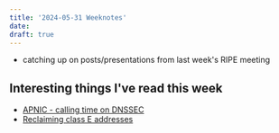 ```yaml
---
title: '2024-05-31 Weeknotes'
date: 
draft: true
---
```

- catching up on posts/presentations from last week's RIPE meeting

## Interesting things I've read this week
- [APNIC - calling time on DNSSEC](https://blog.apnic.net/2024/05/28/calling-time-on-dnssec/)
- [Reclaiming class E addresses](https://blog.benjojo.co.uk/post/class-e-addresses-in-the-real-world)

